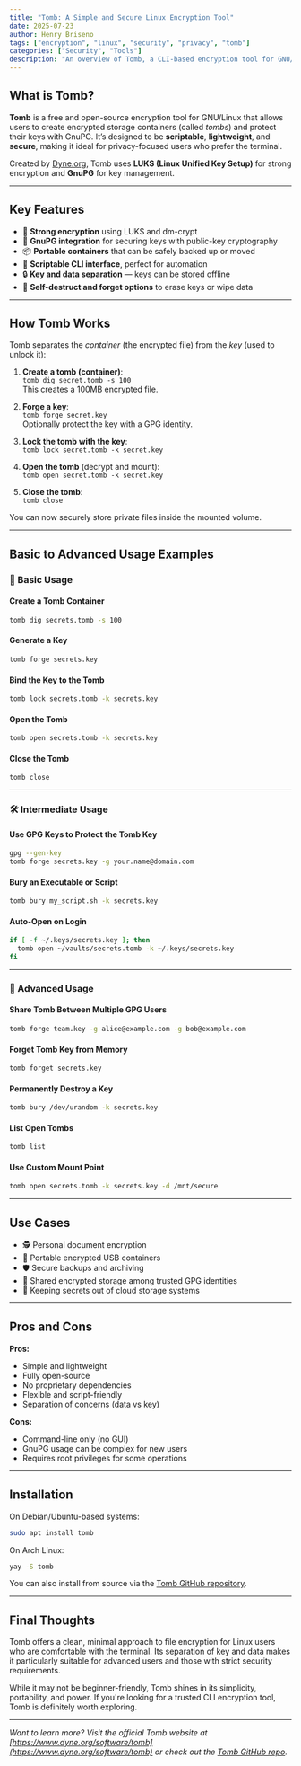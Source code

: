 ```yaml
---
title: "Tomb: A Simple and Secure Linux Encryption Tool"
date: 2025-07-23
author: Henry Briseno
tags: ["encryption", "linux", "security", "privacy", "tomb"]
categories: ["Security", "Tools"]
description: "An overview of Tomb, a CLI-based encryption tool for GNU/Linux that provides simple, powerful, and scriptable file encryption using LUKS and GnuPG."
---
```


## What is Tomb?

**Tomb** is a free and open-source encryption tool for GNU/Linux that allows users to create encrypted storage containers (called *tombs*) and protect their keys with GnuPG. It’s designed to be **scriptable**, **lightweight**, and **secure**, making it ideal for privacy-focused users who prefer the terminal.

Created by [Dyne.org](https://www.dyne.org/software/tomb/), Tomb uses **LUKS (Linux Unified Key Setup)** for strong encryption and **GnuPG** for key management.

---

## Key Features

- 🔐 **Strong encryption** using LUKS and dm-crypt  
- 🔑 **GnuPG integration** for securing keys with public-key cryptography  
- 📦 **Portable containers** that can be safely backed up or moved  
- 🧪 **Scriptable CLI interface**, perfect for automation  
- 🔒 **Key and data separation** — keys can be stored offline  
- 🧹 **Self-destruct and forget options** to erase keys or wipe data  

---

## How Tomb Works

Tomb separates the *container* (the encrypted file) from the *key* (used to unlock it):

1. **Create a tomb (container)**:  
   `tomb dig secret.tomb -s 100`  
   This creates a 100MB encrypted file.

2. **Forge a key**:  
   `tomb forge secret.key`  
   Optionally protect the key with a GPG identity.

3. **Lock the tomb with the key**:  
   `tomb lock secret.tomb -k secret.key`  

4. **Open the tomb** (decrypt and mount):  
   `tomb open secret.tomb -k secret.key`  

5. **Close the tomb**:  
   `tomb close`  

You can now securely store private files inside the mounted volume.

---

## Basic to Advanced Usage Examples

### 🔰 Basic Usage

#### Create a Tomb Container
```bash
tomb dig secrets.tomb -s 100
```

#### Generate a Key
```bash
tomb forge secrets.key
```

#### Bind the Key to the Tomb
```bash
tomb lock secrets.tomb -k secrets.key
```

#### Open the Tomb
```bash
tomb open secrets.tomb -k secrets.key
```

#### Close the Tomb
```bash
tomb close
```

---

### 🛠️ Intermediate Usage

#### Use GPG Keys to Protect the Tomb Key
```bash
gpg --gen-key
tomb forge secrets.key -g your.name@domain.com
```

#### Bury an Executable or Script
```bash
tomb bury my_script.sh -k secrets.key
```

#### Auto-Open on Login
```bash
if [ -f ~/.keys/secrets.key ]; then
  tomb open ~/vaults/secrets.tomb -k ~/.keys/secrets.key
fi
```

---

### 🧙 Advanced Usage

#### Share Tomb Between Multiple GPG Users
```bash
tomb forge team.key -g alice@example.com -g bob@example.com
```

#### Forget Tomb Key from Memory
```bash
tomb forget secrets.key
```

#### Permanently Destroy a Key
```bash
tomb bury /dev/urandom -k secrets.key
```

#### List Open Tombs
```bash
tomb list
```

#### Use Custom Mount Point
```bash
tomb open secrets.tomb -k secrets.key -d /mnt/secure
```

---

## Use Cases

- 🕵️ Personal document encryption  
- 📁 Portable encrypted USB containers  
- 🛡️ Secure backups and archiving  
- 👥 Shared encrypted storage among trusted GPG identities  
- 🔐 Keeping secrets out of cloud storage systems  

---

## Pros and Cons

**Pros:**

- Simple and lightweight
- Fully open-source
- No proprietary dependencies
- Flexible and script-friendly
- Separation of concerns (data vs key)

**Cons:**

- Command-line only (no GUI)
- GnuPG usage can be complex for new users
- Requires root privileges for some operations

---

## Installation

On Debian/Ubuntu-based systems:

```bash
sudo apt install tomb
```

On Arch Linux:

```bash
yay -S tomb
```

You can also install from source via the [Tomb GitHub repository](https://github.com/dyne/Tomb).

---

## Final Thoughts

Tomb offers a clean, minimal approach to file encryption for Linux users who are comfortable with the terminal. Its separation of key and data makes it particularly suitable for advanced users and those with strict security requirements.

While it may not be beginner-friendly, Tomb shines in its simplicity, portability, and power. If you're looking for a trusted CLI encryption tool, Tomb is definitely worth exploring.

---

*Want to learn more? Visit the official Tomb website at [https://www.dyne.org/software/tomb](https://www.dyne.org/software/tomb) or check out the [Tomb GitHub repo](https://github.com/dyne/Tomb).*
